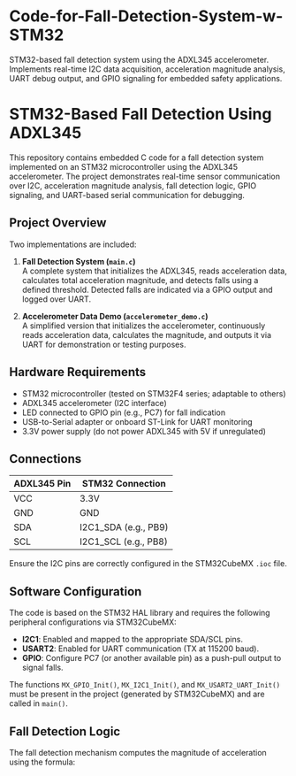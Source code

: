 # Code-for-Fall-Detection-System-w-STM32
STM32-based fall detection system using the ADXL345 accelerometer. Implements real-time I2C data acquisition, acceleration magnitude analysis, UART debug output, and GPIO signaling for embedded safety applications.

# STM32-Based Fall Detection Using ADXL345

This repository contains embedded C code for a fall detection system implemented on an STM32 microcontroller using the ADXL345 accelerometer. The project demonstrates real-time sensor communication over I2C, acceleration magnitude analysis, fall detection logic, GPIO signaling, and UART-based serial communication for debugging.

## Project Overview

Two implementations are included:

1. **Fall Detection System (`main.c`)**  
   A complete system that initializes the ADXL345, reads acceleration data, calculates total acceleration magnitude, and detects falls using a defined threshold. Detected falls are indicated via a GPIO output and logged over UART.

2. **Accelerometer Data Demo (`accelerometer_demo.c`)**  
   A simplified version that initializes the accelerometer, continuously reads acceleration data, calculates the magnitude, and outputs it via UART for demonstration or testing purposes.

## Hardware Requirements

- STM32 microcontroller (tested on STM32F4 series; adaptable to others)
- ADXL345 accelerometer (I2C interface)
- LED connected to GPIO pin (e.g., PC7) for fall indication
- USB-to-Serial adapter or onboard ST-Link for UART monitoring
- 3.3V power supply (do not power ADXL345 with 5V if unregulated)

## Connections

| ADXL345 Pin | STM32 Connection    |
|-------------|---------------------|
| VCC         | 3.3V                |
| GND         | GND                 |
| SDA         | I2C1_SDA (e.g., PB9)|
| SCL         | I2C1_SCL (e.g., PB8)|

Ensure the I2C pins are correctly configured in the STM32CubeMX `.ioc` file.

## Software Configuration

The code is based on the STM32 HAL library and requires the following peripheral configurations via STM32CubeMX:

- **I2C1**: Enabled and mapped to the appropriate SDA/SCL pins.
- **USART2**: Enabled for UART communication (TX at 115200 baud).
- **GPIO**: Configure PC7 (or another available pin) as a push-pull output to signal falls.

The functions `MX_GPIO_Init()`, `MX_I2C1_Init()`, and `MX_USART2_UART_Init()` must be present in the project (generated by STM32CubeMX) and are called in `main()`.

## Fall Detection Logic

The fall detection mechanism computes the magnitude of acceleration using the formula:

